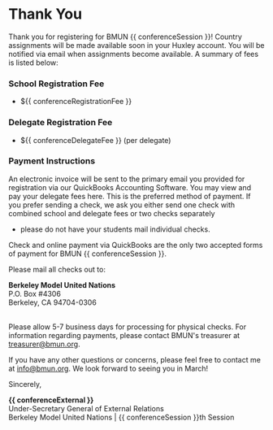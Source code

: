 # Thank You

Thank you for registering for BMUN {{ conferenceSession }}! Country assignments will be made available soon in your Huxley account. You will be notified via email when assignments become available. A summary of fees is listed below:

### School Registration Fee
* ${{ conferenceRegistrationFee }}

### Delegate Registration Fee
* ${{ conferenceDelegateFee }} (per delegate)

### Payment Instructions
An electronic invoice will be sent to the primary email you provided for registration via our QuickBooks Accounting Software. You may view and pay your delegate fees here. This is the preferred method of payment. If you prefer sending a check, we ask you either send one check with combined school and delegate fees or two checks separately
 - please do not have your students mail individual checks.

Check and online payment via QuickBooks are the only two accepted forms of payment for BMUN {{ conferenceSession }}.

Please mail all checks out to:

<div class="address">
  <strong>Berkeley Model United Nations</strong>
  <br />
  P.O. Box #4306
  <br />
  Berkeley, CA 94704-0306
</div>
<br />

Please allow 5-7 business days for processing for physical checks. For information regarding payments, please contact BMUN's treasurer at [treasurer@bmun.org](mailto:treasurer@bmun.org).

If you have any other questions or concerns, please feel free to contact me at [info@bmun.org](mailto:info@bmun.org). We look forward to seeing you in March!

Sincerely,
<p class="sender">
  <strong>{{ conferenceExternal }}</strong>
  <br />
  <span class="subtext">
    Under-Secretary General of External Relations
    <br />
    Berkeley Model United Nations | {{ conferenceSession }}th Session
  </span>
</p>
